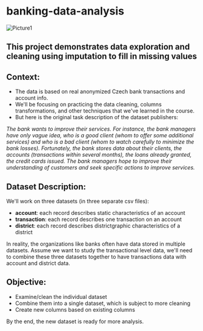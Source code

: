 # banking-data-analysis
![Picture1](https://user-images.githubusercontent.com/120053328/206515674-84c05940-a248-4893-9363-2d6dfab34a4f.png)

## This project demonstrates data exploration and cleaning using imputation to fill in missing values

## Context:
- The data is based on real anonymized Czech bank transactions and account info.
- We'll be focusing on practicing the data cleaning, columns transformations, and other techniques that we've learned in the course. 
- But here is the original task description of the dataset publishers:

*The bank wants to improve their services. For instance, the bank managers have only vague idea, who is a good client (whom to offer some additional services)   and who is a bad client (whom to watch carefully to minimize the bank losses). Fortunately, the bank stores data about their clients, the accounts (transactions within several months), the loans already granted, the credit cards issued. The bank managers hope to improve their understanding of customers and seek specific actions to improve services.*

## Dataset Description:

We'll work on three datasets (in three separate csv files):

  - **account**: each record describes static characteristics of an account
  - **transaction**: each record describes one transaction on an account
  - **district**: each record describes districtgraphic characteristics of a district
  
In reality, the organizations like banks often have data stored in multiple datasets. Assume we want to study the transactional level data, we'll need to combine these three datasets together to have transactions data with account and district data.

## Objective: 
   - Examine/clean the individual dataset
   - Combine them into a single dataset, which is subject to more cleaning
   - Create new columns based on existing columns

By the end, the new dataset is ready for more analysis.
